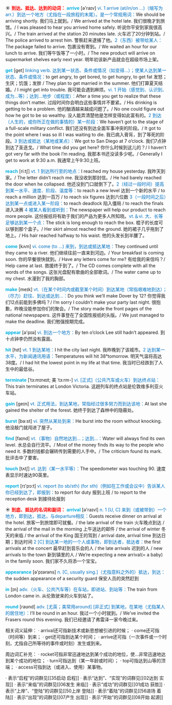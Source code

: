 ☀ <font color="red">**到达、抵达、达到的动词：**</font>
<font color="sky blue">**arrive**</font> [ə'raɪv] 
<font color="#0070c0">vi. 1 arrive (at/in/on ...)（缩写为arr.）到达一个地方（尤指在一段旅程的末尾）。是一个常规用词：</font>We should be arriving shortly. 我们马上就到。/ We arrived at the hotel late. 我们很晚才到旅馆。/ I was pleased to hear you arrived home safely. 听说你平安到家我很高兴。/ The train arrived at the station 20 minutes late. 火车迟了20分钟到站。/ The police arrived to arrest him. 警察赶来逮捕了他。<font color="#0070c0">2（东西）被带给某人：</font>The package failed to arrive. 包裹没有寄到。/ We waited an hour for our lunch to arrive. 我们等午饭等了一小时。/ The new product will arrive on supermarket shelves early next year. 明年初该新产品就会在超级市场上架。

<font color="sky blue">**get**</font> [ɡet] 
<font color="#0070c0">linking verb. 达到某一状态、条件或情况（如变得…）；使某人达到某一状态、条件或情况：</font>to get angry, to get bored, to get hungry, to get fat 发怒；生厌；饥饿；发胖 / They plan to get married in the summer. 他们打算夏天结婚。/ I might get into trouble. 我可能会遇到麻烦。<font color="#0070c0">vi. 1 开始（感觉到、认识到、成为…等）；达到…地步（或程度）：</font>After a time you get to realize that these things don’t matter. 过段时间你会明白这些事情并不要紧。/ His drinking is getting to be a problem. 他的酗酒越来越成问题了。/ No one could figure out how he got to be so wealthy. 没人能弄清楚他是怎样变得如此富有的。<font color="#0070c0">2 到达（人生的，或你所正在做的事情的）某一阶段：</font>We haven’t got to the stage of a full-scale military conflict. 我们还没有到达全面军事冲突的阶段。/ It got to the point where I was so ill I was waiting to die. 我已病入膏肓，到了等死的阶段。<font color="#0070c0">3 到达或抵达（某地或某点）：</font>We got to San Diego at 7 o’clock. 我们7点钟到达了圣迭戈。/ What time did you get here? 你什么时候到这儿的？/ I haven’t got very far with the book I’m reading. 我那本书还没读多少呢。/ Generally I get to work at 9:30 a.m. 我通常上午9:30上班。

<font color="sky blue">**reach**</font> [ri:tʃ] 
<font color="#0070c0">vt. 1 到达所行至的地点：</font>I reached my house yesterday. 我昨天到家。/ The letter didn’t reach me. 我没收到那封信。/ He had barely reached the door when he collapsed. 他还没到门口就倒下了。<font color="#0070c0">2（经过一段时间）提高到某一水平、速度、阶段、温度等：</font>to reach a new level 达到一个新的水平 / to reach a million 达到一百万 / to reach six figures 达到六位数 <font color="#0070c0">3（一段时间之后）达到某一点或进入某一阶段：</font>to reach deadlock 陷入僵局 / to reach the finals 进入决赛 <font color="#0070c0">4 被某人看到或听到：</font>The newspaper will help our product to reach more people. 这份报纸将有助于我们的产品为更多人所知晓。<font color="#0070c0">vt.＆vi. 大、长等足够达到某一个点：</font>The stick is long enough to reach the box. 棍子的长度可以够到那个盒子。/ Her skirt almost reached the ground. 她的裙子几乎拖到了地上。/ His hair reached halfway to his waist. 他的头发长到半腰了。

<font color="sky blue">**come**</font> [kʌm] 
<font color="#0070c0">vi. come (to ...) 来到，到达或抵达某地：</font>They continued until they came to a river. 他们继续往前一直来到河边。/ Your breakfast is coming soon. 你的早餐很快就到。/ Have any letters come for me? 有给我的来信吗？/ Help came at last. 救援终于到了。/ The CD comes complete with all the words of the songs. 这张光盘配有歌曲的全部歌词。/ The water came up to my chest. 水漫到了我的胸部。

<font color="sky blue">**make**</font> [meɪk] 
<font color="#0070c0">vt.（在某个时间内或截至某个时间）到达某地（常指艰难地到达）；（尽力）赶往、到达或达到…：</font>Do you think we’ll make Dover by 12? 你觉得我们12点前能到多佛吗？/ I’m sorry I couldn’t make your party last night. 很抱歉，昨晚没能参加你们的聚会。/ The story made the front pages of the national newspapers. 这件事登在了全国性报纸的头版。/ We just managed to make the deadline. 我们勉强按期完成。

<font color="sky blue">**appear**</font> [ə'pɪə] 
<font color="#0070c0">vi. 到达一个地方：</font>By ten o’clock Lee still hadn’t appeared. 到十点钟李仍然没有露面。

<font color="sky blue">**hit**</font> [hɪt] 
<font color="#0070c0">vt. 1 到达某地：</font>I hit the city last night. 我昨晚到了该城市。<font color="#0070c0">2 达到某一水平，为新闻通讯用语：</font>Temperatures will hit 38°tomorrow. 明天气温将高达38度。/ I had hit the lowest point in my life at that time. 我当时已经跌到了人生中的最低谷。
           
<font color="sky blue">**terminate**</font> [ˈtɜ:mɪneɪt; 美 ˈtɜ:rm-]
<font color="#0070c0">vi. [正式]（公共汽车或火车）到达终点站：</font>This train terminates at London Victoria. 这趟列车的终点站是伦敦维多利亚火车站。

<font color="sky blue">**gain**</font> [ɡeɪn] 
<font color="#0070c0">vt. 正式用法，到达某地，常指经过很多努力而到达该地：</font>At last she gained the shelter of the forest. 她终于到达了森林中的隐蔽处。

<font color="sky blue">**burst**</font> [bə:st] 
<font color="#0070c0">vi. 突然从某处到来：</font>He burst into the room without knocking. 他没敲门就闯进了屋子。

<font color="sky blue">**find**</font> [faɪnd] 
<font color="#0070c0">vt.（事物）自然地达到…；达到…：</font>Water will always find its own level. 水总会自行流平。/ Most of the money finds its way to the people who need it. 多数的钱都会辗转传到需要的人手中。/ The criticism found its mark. 批评击中了要害。 

<font color="sky blue">**touch**</font> [tʌtʃ] 
<font color="#0070c0">vt. 达到（某一水平等）：</font>The speedometer was touching 90. 速度表显示时速达90英里。

<font color="sky blue">**report**</font> [rɪ'pɔ:t] 
<font color="#0070c0">vi. report (to sb/sth) (for sth)（例如在工作或会议中）告诉某人你已经到达了，即报到：</font>to report for duty 报到上班 / to report to the reception desk 到接待处报到

☀ <font color="red">**到底、抵达的名词和副词：**</font>
<font color="sky blue">**arrival**</font> [ə'raɪvl] 
<font color="#0070c0">n. 1 [U, C] 来到（或被带到）一个地方，即到达，抵达，与departure相反：</font>Guests receive dinner on arrival at the hotel. 旅客一到旅馆即可就餐。/ the late arrival of the train 火车晚点到达 / the arrival of the mail in the morning 上午送达的邮件 / the arrival of winter 冬天的来临 / the arrival of the King 国王的驾到 / arrival date, arrival time 到达日期；到达时间 <font color="#0070c0">2 [C] 到达某一地的一个人或事物，即到达者，抵达者：</font>the first arrivals at the concert 最早赶到音乐会的人 / the late arrivals 迟到的人 / new arrivals to the town 新到镇里的人 / We’re expecting a new arrival(= a baby) in the family soon. 我们家不久将添一个宝宝。

<font color="sky blue">**appearance**</font> [ə'pɪərəns] 
<font color="#0070c0">n. [C, usually sing.]（尤指意料之外的）抵达，到达：</font>the sudden appearance of a security guard 保安人员的突然赶到

<font color="sky blue">**in**</font> [ɪn] 
<font color="#0070c0">adv.（火车、公共汽车等）在车站，即进站、到站等：</font>The train from London came in. 从伦敦驶来的火车到站了。

<font color="sky blue">**round**</font> [raʊnd] 
<font color="#0070c0">adv. [尤英；美常用around] [非正式] 到某地，在某地（尤指某人的居住地）：</font>I’ll be round in an hour. 我过一个小时就到。/ We’ve invited the Frasers round this evening. 我们已经邀请了弗雷泽一家今晚过来。

相关词义延伸：
· arrival还可指新技术或新思想被引进的时候；
· come还可指（时间等）到来；
· get还可指到达某个时间；
· arrive还可指（一次事件或一个时刻，尤指自己所等待的事件或时刻）发生或到来。

周边词汇补充：
· rocket可指非常迅速地达到某个成功的地位，使…非常迅速地达到某个成功的地位；
· turn可指达到（某一年龄或时间）；
· top可指达到山等的顶端；
· access可指到达（或进入、使用）某事物。

· 表示“启程”的词群见[[35启动 启程]]
· 表示“达到”、“实现”的词群见[[02达到 实现]]
· 表示“来临”的词群见[[06发生 来临]]
· 表示“成功”的词群见[[01成功 获胜]]
· 表示“上岸”、“登陆”的词群见[[50上岸 登陆]]
· 表示“着陆”的词群见[[56进场 着陆]]
· 表示“出现”的词群见[[07产生 出现]]
· 表示“开始”的词群见[[08开始 起源]]
